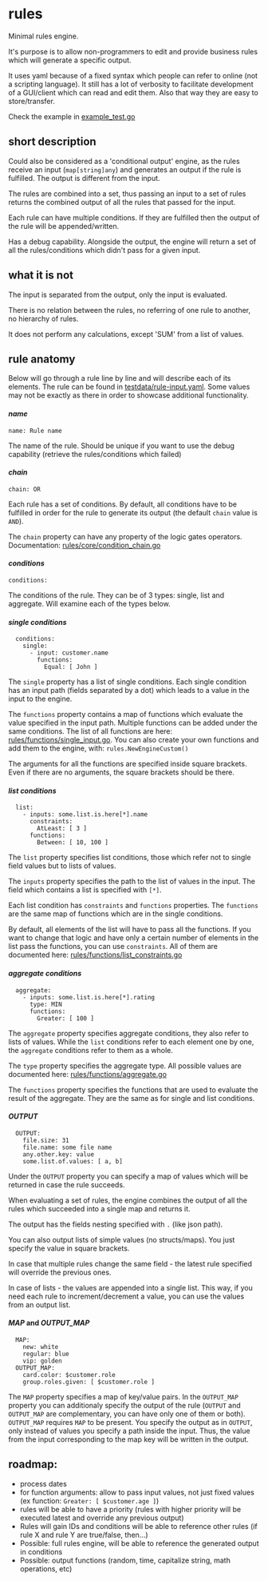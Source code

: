 # rules

Minimal rules engine.

It's purpose is to allow non-programmers to edit and provide business rules which will generate a specific output.

It uses yaml because of a fixed syntax which people can refer to online (not a scripting language). It still has a lot
of verbosity to facilitate development of a GUI/client which can read and edit them. Also that way they are easy to
store/transfer.

Check the example in [example_test.go](example_test.go)

## short description

Could also be considered as a 'conditional output' engine, as the rules receive an input (`map[string]any`) and
generates an output if the rule is fulfilled. The output is different from the input.

The rules are combined into a set, thus passing an input to a set of rules returns the combined output of all the rules
that passed for the input.

Each rule can have multiple conditions. If they are fulfilled then the output of the rule will be appended/written.

Has a debug capability. Alongside the output, the engine will return a set of all the rules/conditions which didn't pass
for a given input.

## what it is not

The input is separated from the output, only the input is evaluated.

There is no relation between the rules, no referring of one rule to another, no hierarchy of rules.

It does not perform any calculations, except 'SUM' from a list of values.

## rule anatomy

Below will go through a rule line by line and will describe each of its elements. The rule can be found
in [testdata/rule-input.yaml](testdata/rule-input.yaml). Some values may not be exactly as there in order to showcase
additional functionality.

#### *name*

`name: Rule name`

The name of the rule. Should be unique if you want to use the debug capability (retrieve the rules/conditions which
failed)

#### *chain*

`chain: OR`

Each rule has a set of conditions. By default, all conditions have to be fulfilled in order for the rule to generate its
output (the default `chain` value is `AND`).

The `chain` property can have any property of the logic gates operators. Documentation: [rules/core/condition_chain.go](rules/core/condition_chain.go)

#### *conditions*

`conditions:`

The conditions of the rule. They can be of 3 types: single, list and aggregate. Will examine each of the types below.

#### *single conditions*

```
  conditions:
    single:
      - input: customer.name
        functions:
          Equal: [ John ]
```

The `single` property has a list of single conditions. Each single condition has an input path (fields separated by a
dot) which leads to a value in the input to the engine.

The `functions` property contains a map of functions which evaluate the value specified in the input path. Multiple
functions can be added under the same conditions.
The list of all functions are here: [rules/functions/single_input.go](rules/functions/single_input.go). You can also create your own functions and add
them to the engine, with: `rules.NewEngineCustom()`

The arguments for all the functions are specified inside square brackets. Even if there are no arguments, the square
brackets should be there.

#### *list conditions*

```
  list:
    - inputs: some.list.is.here[*].name
      constraints:
        AtLeast: [ 3 ]
      functions:
        Between: [ 10, 100 ]
```

The `list` property specifies list conditions, those which refer not to single field values but to lists of values.

The `inputs` property specifies the path to the list of values in the input. The field which contains a list is
specified with `[*]`.

Each list condition has `constraints` and `functions` properties. The `functions` are the same map of functions which
are in the single conditions.

By default, all elements of the list will have to pass all the functions. If you want to change that logic and have only
a certain number of elements in the list pass the functions, you can use `constraints`.
All of them are documented here: [rules/functions/list_constraints.go](rules/functions/list_constraints.go)

#### *aggregate conditions*

```
  aggregate:
    - inputs: some.list.is.here[*].rating
      type: MIN
      functions:
        Greater: [ 100 ]
```

The `aggregate` property specifies aggregate conditions, they also refer to lists of values. While the `list` conditions
refer to each element one by one, the `aggregate` conditions refer to them as a whole.

The `type` property specifies the aggregate type. All possible values are documented
here: [rules/functions/aggregate.go](rules/functions/aggregate.go)

The `functions` property specifies the functions that are used to evaluate the result of the aggregate. They are the
same as for single and list conditions.

#### *OUTPUT*

```
  OUTPUT:
    file.size: 31
    file.name: some file name
    any.other.key: value
    some.list.of.values: [ a, b]
```

Under the `OUTPUT` property you can specify a map of values which will be returned in case the rule succeeds.

When evaluating a set of rules, the engine combines the output of all the rules which succeeded into a single map and
returns it.

The output has the fields nesting specified with `.` (like json path).

You can also output lists of simple values (no structs/maps). You just specify the value in square brackets.

In case that multiple rules change the same field - the latest rule specified will override the previous ones.

In case of lists - the values are appended into a single list. This way, if you need each rule to increment/decrement a
value, you can use the values from an output list.

#### *MAP* and *OUTPUT_MAP*

```
  MAP:
    new: white
    regular: blue
    vip: golden
  OUTPUT_MAP:
    card.color: $customer.role
    group.roles.given: [ $customer.role ]
```

The `MAP` property specifies a map of key/value pairs. In the `OUTPUT_MAP` property you can additionaly specify the
output of the rule (`OUTPUT` and `OUTPUT_MAP` are complementary, you can have only one of them or both).
`OUTPUT_MAP` requires `MAP` to be present. You specify the output as in `OUTPUT`, only instead of values you specify a
path inside the input.
Thus, the value from the input corresponding to the map key will be written in the output.

## roadmap:

* process dates
* for function arguments: allow to pass input values, not just fixed values (ex function: `Greater: [ $customer.age ]`)
* rules will be able to have a priority (rules with higher priority will be executed latest and override any previous
  output)
* Rules will gain IDs and conditions will be able to reference other rules (if rule X and rule Y are true/false,
  then...)
* Possible: full rules engine, will be able to reference the generated output in conditions
* Possible: output functions (random, time, capitalize string, math operations, etc)